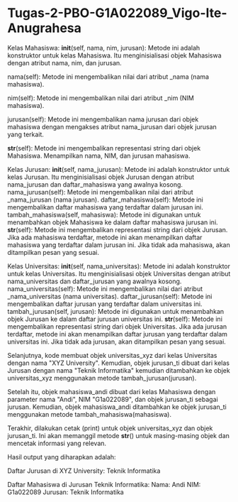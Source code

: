 # Tugas-2-PBO-G1A022089_Vigo-Ite-Anugrahesa

Kelas Mahasiswa:
__init__(self, nama, nim, jurusan): Metode ini adalah konstruktor untuk kelas Mahasiswa. Itu menginisialisasi objek Mahasiswa dengan atribut nama, nim, dan jurusan.

nama(self): Metode ini mengembalikan nilai dari atribut _nama (nama mahasiswa).

nim(self): Metode ini mengembalikan nilai dari atribut _nim (NIM mahasiswa).

jurusan(self): Metode ini mengembalikan nama jurusan dari objek mahasiswa dengan mengakses atribut nama_jurusan dari objek jurusan yang terkait.

__str__(self): Metode ini mengembalikan representasi string dari objek Mahasiswa. Menampilkan nama, NIM, dan jurusan mahasiswa.

Kelas Jurusan:
__init__(self, nama_jurusan): Metode ini adalah konstruktor untuk kelas Jurusan. Itu menginisialisasi objek Jurusan dengan atribut nama_jurusan dan daftar_mahasiswa yang awalnya kosong.
nama_jurusan(self): Metode ini mengembalikan nilai dari atribut _nama_jurusan (nama jurusan).
daftar_mahasiswa(self): Metode ini mengembalikan daftar mahasiswa yang terdaftar dalam jurusan ini.
tambah_mahasiswa(self, mahasiswa): Metode ini digunakan untuk menambahkan objek Mahasiswa ke dalam daftar mahasiswa jurusan ini.
__str__(self): Metode ini mengembalikan representasi string dari objek Jurusan. Jika ada mahasiswa terdaftar, metode ini akan menampilkan daftar mahasiswa yang terdaftar dalam jurusan ini. Jika tidak ada mahasiswa, akan ditampilkan pesan yang sesuai.

Kelas Universitas:
__init__(self, nama_universitas): Metode ini adalah konstruktor untuk kelas Universitas. Itu menginisialisasi objek Universitas dengan atribut nama_universitas dan daftar_jurusan yang awalnya kosong.
nama_universitas(self): Metode ini mengembalikan nilai dari atribut _nama_universitas (nama universitas).
daftar_jurusan(self): Metode ini mengembalikan daftar jurusan yang terdaftar dalam universitas ini.
tambah_jurusan(self, jurusan): Metode ini digunakan untuk menambahkan objek Jurusan ke dalam daftar jurusan universitas ini.
__str__(self): Metode ini mengembalikan representasi string dari objek Universitas. Jika ada jurusan terdaftar, metode ini akan menampilkan daftar jurusan yang terdaftar dalam universitas ini. Jika tidak ada jurusan, akan ditampilkan pesan yang sesuai.

Selanjutnya, kode membuat objek universitas_xyz dari kelas Universitas dengan nama "XYZ University". Kemudian, objek jurusan_ti dibuat dari kelas Jurusan dengan nama "Teknik Informatika" kemudian ditambahkan ke objek universitas_xyz menggunakan metode tambah_jurusan(jurusan).

Setelah itu, objek mahasiswa_andi dibuat dari kelas Mahasiswa dengan parameter nama "Andi", NIM "G1a022089", dan objek jurusan_ti sebagai jurusan. Kemudian, objek mahasiswa_andi ditambahkan ke objek jurusan_ti menggunakan metode tambah_mahasiswa(mahasiswa).

Terakhir, dilakukan cetak (print) untuk objek universitas_xyz dan objek jurusan_ti. Ini akan memanggil metode __str__() untuk masing-masing objek dan mencetak informasi yang relevan.

Hasil output yang diharapkan adalah:

Daftar Jurusan di XYZ University:
Teknik Informatika

Daftar Mahasiswa di Jurusan Teknik Informatika:
Nama: Andi
NIM: G1a022089
Jurusan: Teknik Informatika
